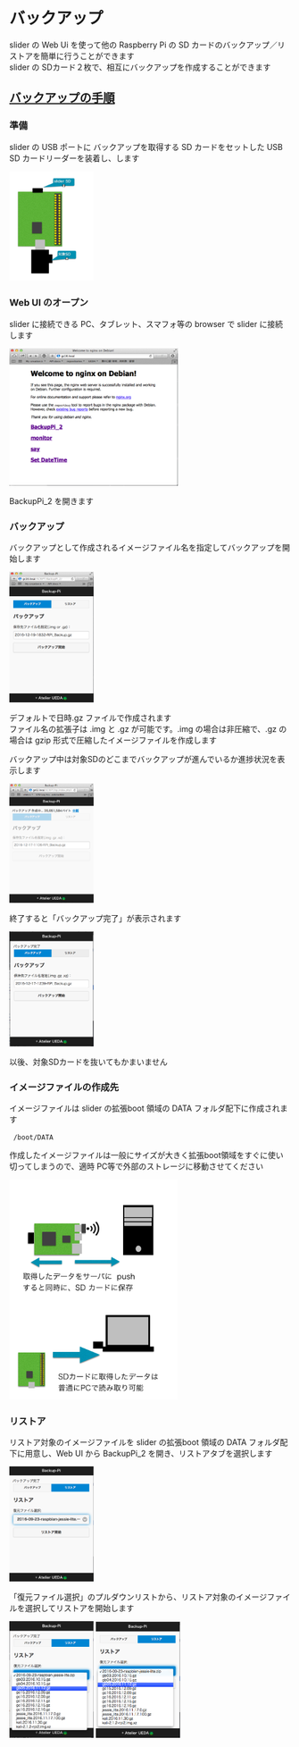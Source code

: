 # バックアップ

slider の Web Ui を使って他の Raspberry Pi の SD カードのバックアップ／リストアを簡単に行うことができます  
slider の SDカード２枚で、相互にバックアップを作成することができます

## <u>バックアップの手順</u>

### 準備
slider の USB ポートに バックアップを取得する SD カードをセットした USB SD カードリーダーを装着し、します

<img src="pic/ss.2016-12-19 18.08.37.png" width="30%">

### Web UI のオープン
slider に接続できる PC、タブレット、スマフォ等の browser で slider に接続します

<img src="pic/ss.2016-12-19 18.33.24.png" width="60%">

BackupPi_2 を開きます

### バックアップ
バックアップとして作成されるイメージファイル名を指定してバックアップを開始します

<img src="pic/ss.2016-12-19 18.32.36.png" width="30%">

デフォルトで日時.gz ファイルで作成されます  
ファイル名の拡張子は .img と .gz が可能です。.img の場合は非圧縮で、.gz の場合は gzip 形式で圧縮したイメージファイルを作成します  

バックアップ中は対象SDのどこまでバックアップが進んでいるか進捗状況を表示します

<img src="pic/ss.2016-12-17 11.07.26.png" width="30%">

終了すると「バックアップ完了」が表示されます

<img src="pic/ss.2016-12-17 12.39.36.png" width="30%">

以後、対象SDカードを抜いてもかまいません

### イメージファイルの作成先
イメージファイルは slider の拡張boot 領域の DATA フォルダ配下に作成されます

```
 /boot/DATA
```

作成したイメージファイルは一般にサイズが大きく拡張boot領域をすぐに使い切ってしまうので、適時 PC等で外部のストレージに移動させてください  

<img src="pic/ss.2016-12-11 17.09.16.png" width="60%">

### リストア
リストア対象のイメージファイルを slider の拡張boot 領域の DATA フォルダ配下に用意し、Web UI から BackupPi_2 を開き、リストアタブを選択します

<img src="pic/ss.2016-12-17 12.40.09.png" width="30%">

「復元ファイル選択」のプルダウンリストから、リストア対象のイメージファイルを選択してリストアを開始します  

<img src="pic/ss.2016-12-17 12.40.24.png" width="30%">
<img src="pic/ss.2016-12-17 12.41.12.png" width="30%">
<!-- <img src="pic/ss.2016-12-17 12.40.57.png" width="60%">
<img src="pic/ss.2016-12-17 12.41.33.png" width="60%"> -->
